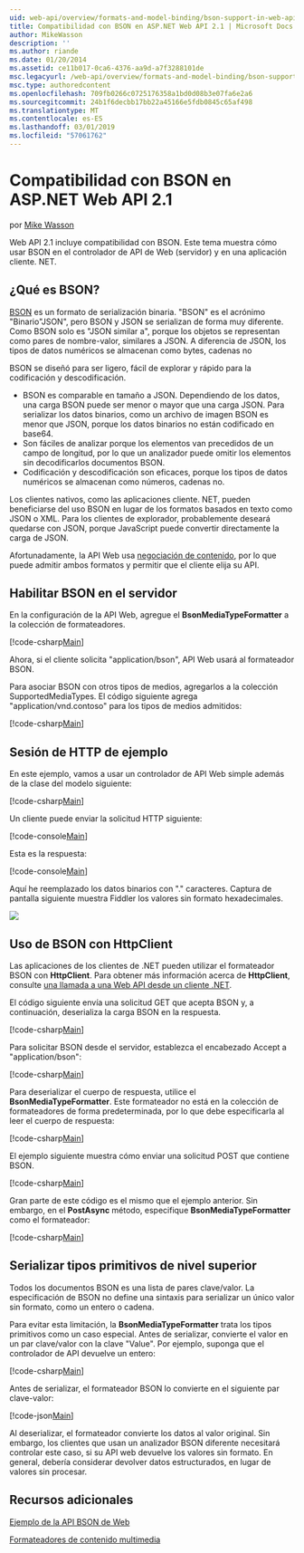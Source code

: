 ```yaml
---
uid: web-api/overview/formats-and-model-binding/bson-support-in-web-api-21
title: Compatibilidad con BSON en ASP.NET Web API 2.1 | Microsoft Docs
author: MikeWasson
description: ''
ms.author: riande
ms.date: 01/20/2014
ms.assetid: ce11b017-0ca6-4376-aa9d-a7f3288101de
msc.legacyurl: /web-api/overview/formats-and-model-binding/bson-support-in-web-api-21
msc.type: authoredcontent
ms.openlocfilehash: 709fb0266c0725176358a1bd0d08b3e07fa6e2a6
ms.sourcegitcommit: 24b1f6decbb17bb22a45166e5fdb0845c65af498
ms.translationtype: MT
ms.contentlocale: es-ES
ms.lasthandoff: 03/01/2019
ms.locfileid: "57061762"
---
```

<a name="bson-support-in-aspnet-web-api-21"></a>Compatibilidad con BSON en ASP.NET Web API 2.1
====================
por [Mike Wasson](https://github.com/MikeWasson)

Web API 2.1 incluye compatibilidad con BSON. Este tema muestra cómo usar BSON en el controlador de API de Web (servidor) y en una aplicación cliente. NET.

## <a name="what-is-bson"></a>¿Qué es BSON?

[BSON](http://bsonspec.org/) es un formato de serialización binaria. "BSON" es el acrónimo "Binario"JSON", pero BSON y JSON se serializan de forma muy diferente. Como BSON solo es "JSON similar a", porque los objetos se representan como pares de nombre-valor, similares a JSON. A diferencia de JSON, los tipos de datos numéricos se almacenan como bytes, cadenas no

BSON se diseñó para ser ligero, fácil de explorar y rápido para la codificación y descodificación.

- BSON es comparable en tamaño a JSON. Dependiendo de los datos, una carga BSON puede ser menor o mayor que una carga JSON. Para serializar los datos binarios, como un archivo de imagen BSON es menor que JSON, porque los datos binarios no están codificado en base64.
- Son fáciles de analizar porque los elementos van precedidos de un campo de longitud, por lo que un analizador puede omitir los elementos sin decodificarlos documentos BSON.
- Codificación y descodificación son eficaces, porque los tipos de datos numéricos se almacenan como números, cadenas no.

Los clientes nativos, como las aplicaciones cliente. NET, pueden beneficiarse del uso BSON en lugar de los formatos basados en texto como JSON o XML. Para los clientes de explorador, probablemente deseará quedarse con JSON, porque JavaScript puede convertir directamente la carga de JSON.

Afortunadamente, la API Web usa [negociación de contenido](content-negotiation.md), por lo que puede admitir ambos formatos y permitir que el cliente elija su API.

## <a name="enabling-bson-on-the-server"></a>Habilitar BSON en el servidor

En la configuración de la API Web, agregue el **BsonMediaTypeFormatter** a la colección de formateadores.

[!code-csharp[Main](bson-support-in-web-api-21/samples/sample1.cs)]

Ahora, si el cliente solicita "application/bson", API Web usará al formateador BSON.

Para asociar BSON con otros tipos de medios, agregarlos a la colección SupportedMediaTypes. El código siguiente agrega "application/vnd.contoso" para los tipos de medios admitidos:

[!code-csharp[Main](bson-support-in-web-api-21/samples/sample2.cs)]

## <a name="example-http-session"></a>Sesión de HTTP de ejemplo

En este ejemplo, vamos a usar un controlador de API Web simple además de la clase del modelo siguiente:

[!code-csharp[Main](bson-support-in-web-api-21/samples/sample3.cs)]

Un cliente puede enviar la solicitud HTTP siguiente:

[!code-console[Main](bson-support-in-web-api-21/samples/sample4.cmd)]

Esta es la respuesta:

[!code-console[Main](bson-support-in-web-api-21/samples/sample5.cmd)]

Aquí he reemplazado los datos binarios con &quot;.&quot; caracteres. Captura de pantalla siguiente muestra Fiddler los valores sin formato hexadecimales.

[![](bson-support-in-web-api-21/_static/image2.png)](bson-support-in-web-api-21/_static/image1.png)

## <a name="using-bson-with-httpclient"></a>Uso de BSON con HttpClient

Las aplicaciones de los clientes de .NET pueden utilizar el formateador BSON con **HttpClient**. Para obtener más información acerca de **HttpClient**, consulte [una llamada a una Web API desde un cliente .NET](../advanced/calling-a-web-api-from-a-net-client.md).

El código siguiente envía una solicitud GET que acepta BSON y, a continuación, deserializa la carga BSON en la respuesta.

[!code-csharp[Main](bson-support-in-web-api-21/samples/sample6.cs)]

Para solicitar BSON desde el servidor, establezca el encabezado Accept a "application/bson":

[!code-csharp[Main](bson-support-in-web-api-21/samples/sample7.cs)]

Para deserializar el cuerpo de respuesta, utilice el **BsonMediaTypeFormatter**. Este formateador no está en la colección de formateadores de forma predeterminada, por lo que debe especificarla al leer el cuerpo de respuesta:

[!code-csharp[Main](bson-support-in-web-api-21/samples/sample8.cs)]

El ejemplo siguiente muestra cómo enviar una solicitud POST que contiene BSON.

[!code-csharp[Main](bson-support-in-web-api-21/samples/sample9.cs)]

Gran parte de este código es el mismo que el ejemplo anterior. Sin embargo, en el **PostAsync** método, especifique **BsonMediaTypeFormatter** como el formateador:

[!code-csharp[Main](bson-support-in-web-api-21/samples/sample10.cs)]

## <a name="serializing-top-level-primitive-types"></a>Serializar tipos primitivos de nivel superior

Todos los documentos BSON es una lista de pares clave/valor. La especificación de BSON no define una sintaxis para serializar un único valor sin formato, como un entero o cadena.

Para evitar esta limitación, la **BsonMediaTypeFormatter** trata los tipos primitivos como un caso especial. Antes de serializar, convierte el valor en un par clave/valor con la clave "Value". Por ejemplo, suponga que el controlador de API devuelve un entero:

[!code-csharp[Main](bson-support-in-web-api-21/samples/sample11.cs)]

Antes de serializar, el formateador BSON lo convierte en el siguiente par clave-valor:

[!code-json[Main](bson-support-in-web-api-21/samples/sample12.json)]

Al deserializar, el formateador convierte los datos al valor original. Sin embargo, los clientes que usan un analizador BSON diferente necesitará controlar este caso, si su API web devuelve los valores sin formato. En general, debería considerar devolver datos estructurados, en lugar de valores sin procesar.

## <a name="additional-resources"></a>Recursos adicionales

[Ejemplo de la API BSON de Web](https://aspnet.codeplex.com/SourceControl/latest#Samples/WebApi/BSONSample/)

[Formateadores de contenido multimedia](media-formatters.md)
